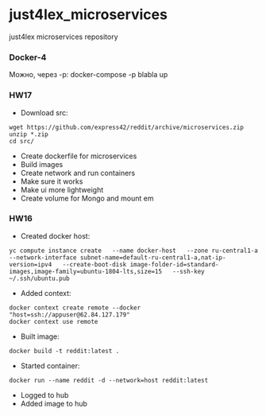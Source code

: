 # just4lex_microservices
just4lex microservices repository

### Docker-4
Можно, через -p:
docker-compose -p blabla up

### HW17
- Download src:
```
wget https://github.com/express42/reddit/archive/microservices.zip
unzip *.zip
cd src/
```
- Create dockerfile for microservices
- Build images
- Create network and run containers
- Make sure it works
- Make ui more lightweight
- Create volume for Mongo and mount em

### HW16
- Created docker host: 
```
yc compute instance create   --name docker-host   --zone ru-central1-a   --network-interface subnet-name=default-ru-central1-a,nat-ip-version=ipv4   --create-boot-disk image-folder-id=standard-images,image-family=ubuntu-1804-lts,size=15   --ssh-key ~/.ssh/ubuntu.pub 
```

- Added context:

```
docker context create remote --docker "host=ssh://appuser@62.84.127.179"
docker context use remote
```

- Built image:
```
docker build -t reddit:latest .
```

- Started container:
```
docker run --name reddit -d --network=host reddit:latest
```
- Logged to hub
- Added image to hub
